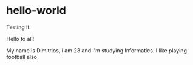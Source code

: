 # hello-world
Testing it.

Hello to all!

My name is Dimitrios, i am 23 and i'm studying Informatics.
I like playing football also
